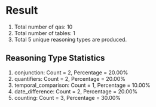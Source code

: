 # Result<br/>
1. Total number of qas: 10<br/>
2. Total number of tables: 1<br/>
3. Total 5 unique reasoning types are produced.<br/>
## **Reasoning Type Statistics**<br/>
1. conjunction: Count = 2, Percentage = 20.00%<br/>
2. quantifiers: Count = 2, Percentage = 20.00%<br/>
3. temporal_comparison: Count = 1, Percentage = 10.00%<br/>
4. date_difference: Count = 2, Percentage = 20.00%<br/>
5. counting: Count = 3, Percentage = 30.00%<br/>
